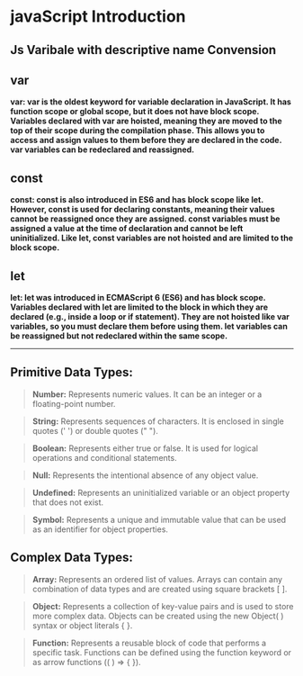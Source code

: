 # javaScript Introduction 

## Js Varibale with descriptive name Convension

## var 

**var: var is the oldest keyword for variable declaration in JavaScript. It has function scope or global scope, but it does not have block scope. Variables declared with var are hoisted, meaning they are moved to the top of their scope during the compilation phase. This allows you to access and assign values to them before they are declared in the code. var variables can be redeclared and reassigned.**


## const

**const: const is also introduced in ES6 and has block scope like let. However, const is used for declaring constants, meaning their values cannot be reassigned once they are assigned. const variables must be assigned a value at the time of declaration and cannot be left uninitialized. Like let, const variables are not hoisted and are limited to the block scope.**


## let 

**let: let was introduced in ECMAScript 6 (ES6) and has block scope. Variables declared with let are limited to the block in which they are declared (e.g., inside a loop or if statement). They are not hoisted like var variables, so you must declare them before using them. let variables can be reassigned but not redeclared within the same scope.**

<hr>

## Primitive Data Types:

> **Number:** Represents numeric values. It can be an integer or a floating-point number.

> **String:** Represents sequences of characters. It is enclosed in single quotes (' ') or double quotes (" ").

> **Boolean:** Represents either true or false. It is used for logical operations and conditional statements.

> **Null:** Represents the intentional absence of any object value.

> **Undefined:** Represents an uninitialized variable or an object property that does not exist.

> **Symbol:** Represents a unique and immutable value that can be used as an identifier for object properties.

## Complex Data Types:

> **Array:** Represents an ordered list of values. Arrays can contain any combination of data types and are created using square brackets [ ].

> **Object:** Represents a collection of key-value pairs and is used to store more complex data. Objects can be created using the new Object( ) syntax or object literals { }.


> **Function:** Represents a reusable block of code that performs a specific task. Functions can be defined using the function keyword or as arrow functions (( ) => { }).

